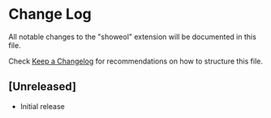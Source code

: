 # Change Log
All notable changes to the "showeol" extension will be documented in this file.

Check [Keep a Changelog](http://keepachangelog.com/) for recommendations on how to structure this file.

## [Unreleased]
- Initial release